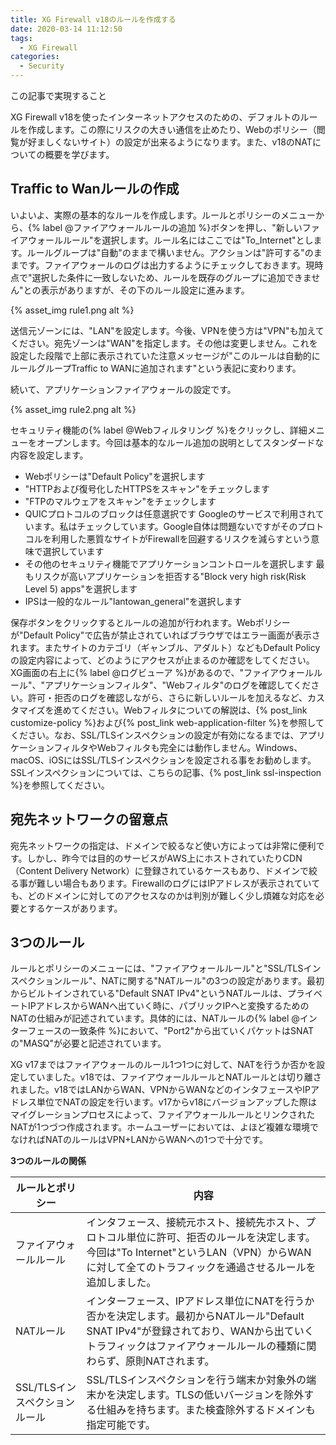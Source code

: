 ```yaml
---
title: XG Firewall v18のルールを作成する
date: 2020-03-14 11:12:50
tags:
  - XG Firewall
categories:
  - Security
---
```

<p class="onepoint">この記事で実現すること</p>
XG Firewall v18を使ったインターネットアクセスのための、デフォルトのルールを作成します。この際にリスクの大きい通信を止めたり、Webのポリシー（閲覧が好ましくないサイト）の設定が出来るようになります。また、v18のNATについての概要を学びます。
<!-- more -->

## Traffic to Wanルールの作成

いよいよ、実際の基本的なルールを作成します。ルールとポリシーのメニューから、{% label @ファイアウォールルールの追加 %}ボタンを押し、"新しいファイアウォールルール"を選択します。ルール名にはここでは"To_Internet"とします。ルールグループは"自動"のままで構いません。アクションは"許可する"のままです。ファイアウォールのログは出力するようにチェックしておきます。現時点で"選択した条件に一致しないため、ルールを既存のグループに追加できません"との表示がありますが、その下のルール設定に進みます。

{% asset_img rule1.png alt %}

 送信元ゾーンには、"LAN"を設定します。今後、VPNを使う方は"VPN"も加えてください。宛先ゾーンは"WAN"を指定します。その他は変更しません。これを設定した段階で上部に表示されていた注意メッセージが"このルールは自動的にルールグループTraffic to WANに追加されます"という表記に変わります。
 
 続いて、アプリケーションファイアウォールの設定です。

{% asset_img rule2.png alt %}

セキュリティ機能の{% label @Webフィルタリング %}をクリックし、詳細メニューをオープンします。今回は基本的なルール追加の説明としてスタンダードな内容を設定します。

- Webポリシーは"Default Policy"を選択します
- "HTTPおよび復号化したHTTPSをスキャン"をチェックします
- "FTPのマルウェアをスキャン"をチェックします
- QUICプロトコルのブロックは任意選択です
 Googleのサービスで利用されています。私はチェックしています。Google自体は問題ないですがそのプロトコルを利用した悪質なサイトがFirewallを回避するリスクを減らすという意味で選択しています
- その他のセキュリティ機能でアプリケーションコントロールを選択します
 最もリスクが高いアプリケーションを拒否する"Block very high risk(Risk Level 5) apps"を選択します
- IPSは一般的なルール"lantowan_general"を選択します

保存ボタンをクリックするとルールの追加が行われます。Webポリシーが"Default Policy"で広告が禁止されていればブラウザではエラー画面が表示されます。またサイトのカテゴリ（ギャンブル、アダルト）などもDefault Policyの設定内容によって、どのようにアクセスが止まるのか確認をしてください。XG画面の右上に{% label @ログビューア %}があるので、"ファイアウォールルール"、"アプリケーションフィルタ"、"Webフィルタ"のログを確認してください。許可・拒否のログを確認しながら、さらに新しいルールを加えるなど、カスタマイズを進めてください。Webフィルタについての解説は、{% post_link customize-policy %}および{% post_link web-application-filter %}を参照してください。なお、SSL/TLSインスペクションの設定が有効になるまでは、アプリケーションフィルタやWebフィルタも完全には動作しません。Windows、macOS、iOSにはSSL/TLSインスペクションを設定される事をお勧めします。SSLインスペクションについては、こちらの記事、{% post_link ssl-inspection %}を参照してください。

## 宛先ネットワークの留意点

宛先ネットワークの指定は、ドメインで絞るなど使い方によっては非常に便利です。しかし、昨今では目的のサービスがAWS上にホストされていたりCDN（Content Delivery Network）に登録されているケースもあり、ドメインで絞る事が難しい場合もあります。FirewallのログにはIPアドレスが表示されていても、どのドメインに対してのアクセスなのかは判別が難しく少し煩雑な対応を必要とするケースがあります。

## 3つのルール

ルールとポリシーのメニューには、"ファイアウォールルール"と"SSL/TLSインスペクションルール"、NATに関する"NATルール"の3つの設定があります。最初からビルトインされている"Default SNAT IPv4"というNATルールは、プライベートIPアドレスからWANへ出ていく時に、パブリックIPへと変換するためのNATの仕組みが記述されています。具体的には、NATルールの{% label @インターフェースの一致条件 %}において、"Port2"から出ていくパケットはSNATの"MASQ"が必要と記述されています。

XG v17まではファイアウォールのルール1つ1つに対して、NATを行うか否かを設定していました。v18では、ファイアウォールルールとNATルールとは切り離されました。v18ではLANからWAN、VPNからWANなどのインタフェースやIPアドレス単位でNATの設定を行います。v17からv18にバージョンアップした際はマイグレーションプロセスによって、ファイアウォールルールとリンクされたNATが1つづつ作成されます。ホームユーザーにおいては、よほど複雑な環境でなければNATのルールはVPN+LANからWANへの1つで十分です。

**3つのルールの関係**

| ルールとポリシー              | 内容                                                                                                                                                                                                        |
| ----------------------------- | ----------------------------------------------------------------------------------------------------------------------------------------------------------------------------------------------------------- |
| ファイアウォールルール        | インタフェース、接続元ホスト、接続先ホスト、プロトコル単位に許可、拒否のルールを決定します。今回は"To Internet"というLAN（VPN）からWANに対して全てのトラフィックを通過させるルールを追加しました。          |
| NATルール                     | インターフェース、IPアドレス単位にNATを行うか否かを決定します。最初からNATルール"Default SNAT IPv4"が登録されており、WANから出ていくトラフィックはファイアウォールルールの種類に関わらず、原則NATされます。 |
| SSL/TLSインスペクションルール | SSL/TLSインスペクションを行う端末か対象外の端末かを決定します。TLSの低いバージョンを除外する仕組みを持ちます。また検査除外するドメインも指定可能です。                                                      |
